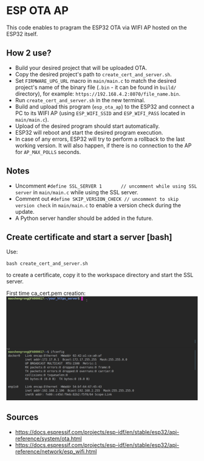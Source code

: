 # ESP OTA AP
This code enables to pragram the ESP32 OTA via WIFI AP hosted on the ESP32 itself.

## How 2 use?
* Build your desired project that will be uploaded OTA.
* Copy the desired project's path to `create_cert_and_server.sh`.
* Set `FIRMWARE_UPG_URL` macro in `main/main.c` to match the desired project's name of the binary file (`.bin` - it can be found in `build/` directory), for example: `https://192.168.4.2:8070/file_name.bin`.
* Run `create_cert_and_server.sh` in the new terminal.
* Build and upload this program (`esp_ota_ap`) to the ESP32 and connect a PC to its WIFI AP (using `ESP_WIFI_SSID` and `ESP_WIFI_PASS` located in `main/main.c`).
* Upload of the desired program should start automatically.
* ESP32 will reboot and start the desired program execution.
* In case of any errors, ESP32 will try to perform a rollback to the last working version. It will also happen, if there is no connection to the AP for `AP_MAX_POLLS` seconds.

## Notes
* Uncomment `#define SSL_SERVER 1       // uncomment while using SSL server` in `main/main.c` while using the SSL server.
* Comment out `#define SKIP_VERSION_CHECK // uncomment to skip version check` in `main/main.c` to enable a version check during the update.
* A Python server handler should be added in the future.

## Create certificate and start a server [bash]
Use:
```shell
bash create_cert_and_server.sh
```
to create a certificate, copy it to the workspace directory and start the SSL server.

First time ca_cert.pem creation:
![image](images/cert.gif)


## Sources
* https://docs.espressif.com/projects/esp-idf/en/stable/esp32/api-reference/system/ota.html
* https://docs.espressif.com/projects/esp-idf/en/stable/esp32/api-reference/network/esp_wifi.html

